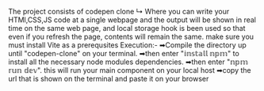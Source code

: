The project consists of codepen clone
↳ Where you can write your HTMl,CSS,JS code at a single webpage and the output will be shown in  real time on the same web page, and local storage hook is been used so that even if you refresh the page, contents       will remain the same.
make sure you must install Vite as a prerequsites
Execution:-
➡Compile the directory up until "codepen-clone" on your terminal.
➡then enter "𝕚𝕟𝕤𝕥𝕒𝕝𝕝 𝕟𝕡𝕞" to install all the necessary node modules dependencies.
➡then enter "𝕟𝕡𝕞 𝕣𝕦𝕟 𝕕𝕖𝕧". this will run your main component on your local host
➡copy the url that is shown on the terminal and paste it on your browser
